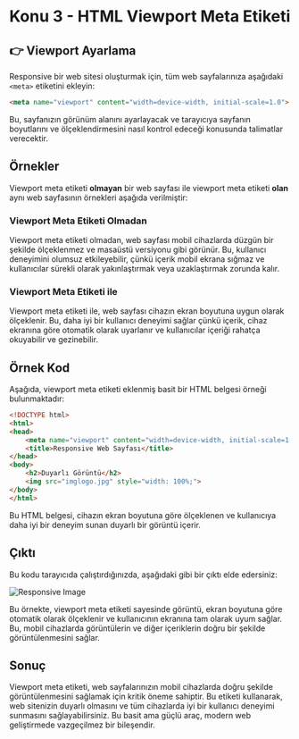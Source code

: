 # Konu 3 - HTML Viewport Meta Etiketi

## **👉** Viewport Ayarlama

Responsive bir web sitesi oluşturmak için, tüm web sayfalarınıza aşağıdaki `<meta>` etiketini ekleyin:

```html
<meta name="viewport" content="width=device-width, initial-scale=1.0">
```

Bu, sayfanızın görünüm alanını ayarlayacak ve tarayıcıya sayfanın boyutlarını ve ölçeklendirmesini nasıl kontrol edeceği konusunda talimatlar verecektir.

## Örnekler

Viewport meta etiketi **olmayan** bir web sayfası ile viewport meta etiketi **olan** aynı web sayfasının örnekleri aşağıda verilmiştir:

### Viewport Meta Etiketi Olmadan

Viewport meta etiketi olmadan, web sayfası mobil cihazlarda düzgün bir şekilde ölçeklenmez ve masaüstü versiyonu gibi görünür. Bu, kullanıcı deneyimini olumsuz etkileyebilir, çünkü içerik mobil ekrana sığmaz ve kullanıcılar sürekli olarak yakınlaştırmak veya uzaklaştırmak zorunda kalır.

### Viewport Meta Etiketi ile

Viewport meta etiketi ile, web sayfası cihazın ekran boyutuna uygun olarak ölçeklenir. Bu, daha iyi bir kullanıcı deneyimi sağlar çünkü içerik, cihaz ekranına göre otomatik olarak uyarlanır ve kullanıcılar içeriği rahatça okuyabilir ve gezinebilir.

## Örnek Kod

Aşağıda, viewport meta etiketi eklenmiş basit bir HTML belgesi örneği bulunmaktadır:

```html
<!DOCTYPE html>
<html>
<head>
    <meta name="viewport" content="width=device-width, initial-scale=1.0">
    <title>Responsive Web Sayfası</title>
</head>
<body>
    <h2>Duyarlı Görüntü</h2>
    <img src="imglogo.jpg" style="width: 100%;">
</body>
</html>
```

Bu HTML belgesi, cihazın ekran boyutuna göre ölçeklenen ve kullanıcıya daha iyi bir deneyim sunan duyarlı bir görüntü içerir.

## Çıktı

Bu kodu tarayıcıda çalıştırdığınızda, aşağıdaki gibi bir çıktı elde edersiniz:

![Responsive Image](file-ibCyI9bUEOSwSyDvEztFEBWT)

Bu örnekte, viewport meta etiketi sayesinde görüntü, ekran boyutuna göre otomatik olarak ölçeklenir ve kullanıcının ekranına tam olarak uyum sağlar. Bu, mobil cihazlarda görüntülerin ve diğer içeriklerin doğru bir şekilde görüntülenmesini sağlar.

## Sonuç

Viewport meta etiketi, web sayfalarınızın mobil cihazlarda doğru şekilde görüntülenmesini sağlamak için kritik öneme sahiptir. Bu etiketi kullanarak, web sitenizin duyarlı olmasını ve tüm cihazlarda iyi bir kullanıcı deneyimi sunmasını sağlayabilirsiniz. Bu basit ama güçlü araç, modern web geliştirmede vazgeçilmez bir bileşendir.